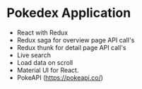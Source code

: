 # Pokedex Application

- React with Redux
- Redux saga for overview page API call's
- Redux thunk for detail page API call's
- Live search
- Load data on scroll
- Material UI for React.
- PokeAPI (https://pokeapi.co/)
